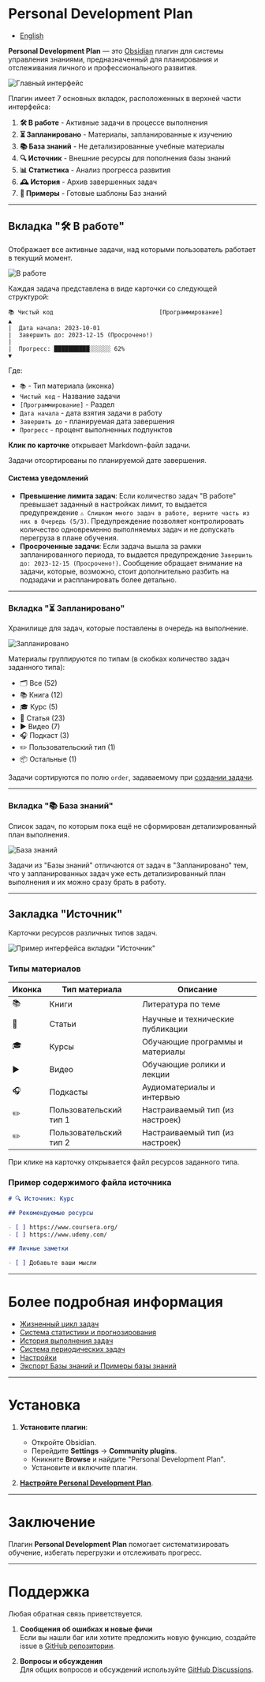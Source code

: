 # Personal Development Plan

- [English](https://artemkorsakov.github.io/personal-development-plan/)

**Personal Development Plan** — это [Obsidian](https://obsidian.md/) плагин для системы управления знаниями,
предназначенный для планирования и отслеживания личного и профессионального развития.

![Главный интерфейс](images/main_interface.png)

Плагин имеет 7 основных вкладок, расположенных в верхней части интерфейса:

1. **🛠️ В работе** - Активные задачи в процессе выполнения
2. **⏳ Запланировано** - Материалы, запланированные к изучению
3. **📚 База знаний** - Не детализированные учебные материалы
4. **🔍 Источник** - Внешние ресурсы для пополнения базы знаний
5. **📊 Статистика** - Анализ прогресса развития
6. **🕰️ История** - Архив завершенных задач
7. **📂 Примеры** - Готовые шаблоны Баз знаний

---

## Вкладка "🛠️ В работе"

Отображает все активные задачи, над которыми пользователь работает в текущий момент.

![В работе](images/inProgress.png)

Каждая задача представлена в виде карточки со следующей структурой:

```
📚 Чистый код                              [Программирование]  
▲
|  Дата начала: 2023-10-01
|  Завершить до: 2023-12-15 (Просрочено!)
|
|  Прогресс: ██████████░░░░░░ 62%
▼
```

Где:

- `📚` - Тип материала (иконка)
- `Чистый код` - Название задачи
- `[Программирование]` - Раздел
- `Дата начала` - дата взятия задачи в работу
- `Завершить до` - планируемая дата завершения
- `Прогресс` - процент выполненных подпунктов

**Клик по карточке** открывает Markdown-файл задачи.

Задачи отсортированы по планируемой дате завершения.

#### Система уведомлений

- **Превышение лимита задач**:
  Если количество задач "В работе" превышает заданный в настройках лимит, то выдается предупреждение
  `⚠️ Слишком много задач в работе, верните часть из них в Очередь (5/3)`.
  Предупреждение позволяет контролировать количество одновременно выполняемых задач
  и не допускать перегруза в плане обучения.
- **Просроченные задачи**:
  Если задача вышла за рамки запланированного периода, то выдается предупреждение `Завершить до: 2023-12-15 (Просрочено!)`.
  Сообщение обращает внимание на задачи, которые, возможно, стоит дополнительно разбить на подзадачи и 
  распланировать более детально.

---

### Вкладка "⏳ Запланировано"

Хранилище для задач, которые поставлены в очередь на выполнение.

![Запланировано](images/planned.png)

Материалы группируются по типам (в скобках количество задач заданного типа):

- 🗂️ Все (52)
- 📚 Книга (12)
- 🎓 Курс (5)
- 📄 Статья (23)
- ▶️ Видео (7)
- 🎧️ Подкаст (3)
- ✏️ Пользовательский тип (1)
- 📦 Остальные (1)

Задачи сортируются по полю `order`, задаваемому при [создании задачи](lifecycle.md).

---

### Вкладка "📚 База знаний"

Список задач, по которым пока ещё не сформирован детализированный план выполнения.

![База знаний](images/knowledgeBase.png)

Задачи из "Базы знаний" отличаются от задач в "Запланировано" тем, что у запланированных задач уже есть
детализированный план выполнения и их можно сразу брать в работу.

---

## **Закладка "Источник"**

Карточки ресурсов различных типов задач.

![Пример интерфейса вкладки "Источник"](images/sources.png)

### Типы материалов

| Иконка | Тип материала          | Описание                         |
|--------|------------------------|----------------------------------|
| 📚     | Книги                  | Литература по теме               |
| 📄     | Статьи                 | Научные и технические публикации |
| 🎓     | Курсы                  | Обучающие программы и материалы  |
| ▶️     | Видео                  | Обучающие ролики и лекции        |
| 🎧     | Подкасты               | Аудиоматериалы и интервью        |
| ✏️     | Пользовательский тип 1 | Настраиваемый тип (из настроек)  |
| ✏️     | Пользовательский тип 2 | Настраиваемый тип (из настроек)  |

При клике на карточку открывается файл ресурсов заданного типа.

### Пример содержимого файла источника

```markdown
# 🔍 Источник: Курс 

## Рекомендуемые ресурсы

- [ ] https://www.coursera.org/
- [ ] https://www.udemy.com/

## Личные заметки

- [ ] Добавьте ваши мысли
```

---

# Более подробная информация

- [Жизненный цикл задач](lifecycle.md)
- [Система статистики и прогнозирования](stats.md)
- [История выполнения задач](history.md)
- [Система периодических задач](periodic.md)
- [Настройки](settings.md)
- [Экспорт Базы знаний и Примеры базы знаний](examples.md)

---

# Установка

1. **Установите плагин**:
	- Откройте Obsidian.
	- Перейдите **Settings** → **Community plugins**.
	- Кникните **Browse** и найдите "Personal Development Plan".
	- Установите и включите плагин.

2. [**Настройте Personal Development Plan**](settings.md).

---

# Заключение

Плагин **Personal Development Plan** помогает систематизировать обучение, избегать перегрузки и отслеживать прогресс.

---

# Поддержка

Любая обратная связь приветствуется.

1. **Сообщения об ошибках и новые фичи**  
   Если вы нашли баг или хотите предложить новую функцию, создайте issue в [GitHub репозитории][github-issues].

2. **Вопросы и обсуждения**  
   Для общих вопросов и обсуждений используйте [GitHub Discussions][github-discussions].

[github-issues]: https://github.com/artemkorsakov/personal-development-plan/issues
[github-discussions]: https://github.com/artemkorsakov/personal-development-plan/discussions
